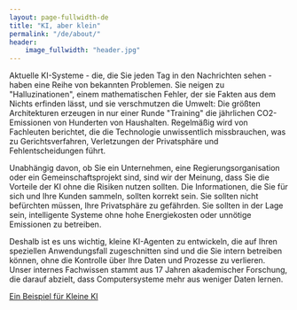 ```yaml
---
layout: page-fullwidth-de
title: "KI, aber klein"
permalink: "/de/about/"
header:
    image_fullwidth: "header.jpg"
---
```


Aktuelle KI-Systeme - die, die Sie jeden Tag in den Nachrichten sehen - haben eine Reihe von bekannten Problemen. Sie neigen zu "Halluzinationen", einem mathematischen Fehler, der sie Fakten aus dem Nichts erfinden lässt, und sie verschmutzen die Umwelt: Die größten Architekturen erzeugen in nur einer Runde "Training" die jährlichen CO2-Emissionen von Hunderten von Haushalten. Regelmäßig wird von Fachleuten berichtet, die die Technologie unwissentlich missbrauchen, was zu Gerichtsverfahren, Verletzungen der Privatsphäre und Fehlentscheidungen führt.

Unabhängig davon, ob Sie ein Unternehmen, eine Regierungsorganisation oder ein Gemeinschaftsprojekt sind, sind wir der Meinung, dass Sie die Vorteile der KI ohne die Risiken nutzen sollten. Die Informationen, die Sie für sich und Ihre Kunden sammeln, sollten korrekt sein. Sie sollten nicht befürchten müssen, Ihre Privatsphäre zu gefährden. Sie sollten in der Lage sein, intelligente Systeme ohne hohe Energiekosten oder unnötige Emissionen zu betreiben.

Deshalb ist es uns wichtig, kleine KI-Agenten zu entwickeln, die auf Ihren speziellen Anwendungsfall zugeschnitten sind und die Sie intern betreiben können, ohne die Kontrolle über Ihre Daten und Prozesse zu verlieren. Unser internes Fachwissen stammt aus 17 Jahren akademischer Forschung, die darauf abzielt, dass Computersysteme mehr aus weniger Daten lernen.

[Ein Beispiel für Kleine KI](/de/solutions/)
